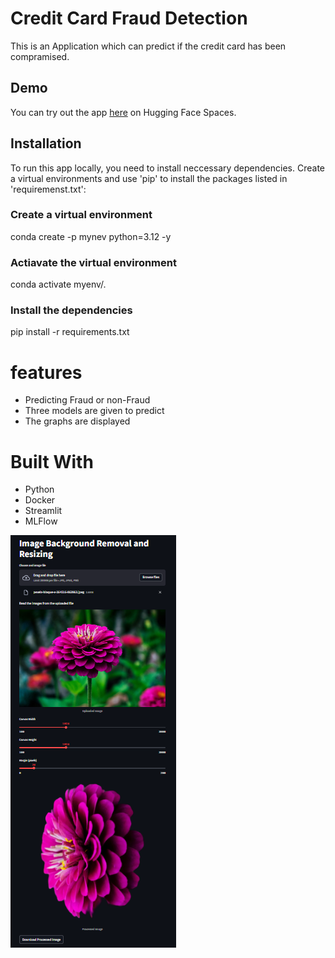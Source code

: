 # Credit Card Fraud Detection

This is an Application which can predict if the credit card has been compramised.

## Demo

You can try out the app [here](https://huggingface.co/spaces/Thanusha/Creditcard_fraud_detection) on Hugging Face Spaces.

## Installation

To run this app locally, you need to install neccessary dependencies. Create a virtual environments and use 'pip' to install the packages listed in 'requiremenst.txt':

### Create a virtual environment
conda create -p mynev python=3.12 -y

### Actiavate the virtual environment
conda activate myenv/.

### Install the dependencies
pip install -r requirements.txt

# features
- Predicting Fraud or non-Fraud
- Three models are given to predict
- The graphs are displayed

# Built With
- Python
- Docker
- Streamlit
- MLFlow

![Image](https://github.com/Thanu18/Image_Processing-/blob/main/App_Demo.png)



